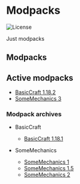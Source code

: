 # Modpacks
![License](https://img.shields.io/badge/license-misilelab-green?style=for-the-badge)

Just modpacks

## Modpacks

## Active modpacks
- [BasicCraft 1.18.2](https://jenkins.misilelaboratory.xyz/job/modpack-build/lastSuccessfulBuild/artifact/basiccraft.7z)
- [SomeMechanics 3](https://jenkins.misilelaboratory.xyz/job/modpack-build/lastSuccessfulBuild/artifact/somemechaincs.7z)

### Modpack archives

- BasicCraft
    - [BasicCraft 1.18.1](https://github.com/MisileLab/modpacks/releases/download/basiccraft-1.18.1/BasicCraft.zip)

- SomeMechanics
    - [SomeMechanics 1](https://github.com/MisileLab/modpacks/releases/download/archivesomemechanics/SomeMechanics.zip)
    - [SomeMechanics 1.5](https://github.com/MisileLab/modpacks/suites/6123893403/artifacts/213135932)
    - [SomeMechanics 2](https://jenkins.misilelaboratory.xyz/job/modpack-build/23)
